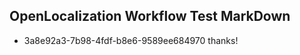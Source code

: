 ## OpenLocalization Workflow Test MarkDown
* 3a8e92a3-7b98-4fdf-b8e6-9589ee684970 thanks!

<!--HONumber=Sep16_HO1-->


